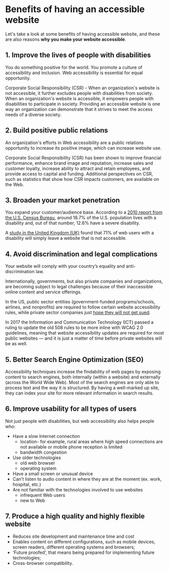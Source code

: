 # Benefits of having an accessible website

Let's take a look at some benefits of having accessible website, and these are also reasons **why you make your website accessible**.

## 1. Improve the lives of people with disabilities

You do something positive for the world. You promote a culture of accessibility and inclusion. Web accessibility is essential for equal opportunity.

Corporate Social Responsibility \(CSR\) - When an organization's website is not accessible, it further excludes people with disabilities from society. When an organization's website is accessible, it empowers people with disabilities to participate in society. Providing an accessible website is one way an organization can demonstrate that it strives to meet the access needs of a diverse society.

## 2. Build positive public relations

An organization's efforts in Web accessibility are a public relations opportunity to increase its positive image, which can increase website use.

Corporate Social Responsibility \(CSR\) has been shown to improve financial performance, enhance brand image and reputation, increase sales and customer loyalty, increase ability to attract and retain employees, and provide access to capital and funding. Additional perspectives on CSR, such as statistics that show how CSR impacts customers, are available on the Web.

## 3. Broaden your market penetration

You expand your customer/audience base. According to a [2010 report from the U.S. Census Bureau](https://www.census.gov/content/dam/Census/library/publications/2012/demo/p70-131.pdf), around 18.7% of the U.S. population lives with a disability and, out of that number, 12.6% have a severe disability.

A [study in the United Kingdom \(UK\)](https://disability-smart.com/2017/01/10/is-there-really-a-business-case-for-website-accessibility/) found that 71% of web users with a disability will simply leave a website that is not accessible.

## 4. Avoid discrimination and legal complications

Your website will comply with your country’s equality and anti-discrimination law.

Internationally, governments, but also private companies and organizations, are becoming subject to legal challenges because of their inaccessible online content and service offerings.

In the US, public sector entities \(government-funded programs/schools, airlines, and nonprofits\) are required to follow certain website accessibility rules, while private sector companies just [hope they will not get sued](https://insight.cryptzone.com/accessibility/6-web-accessibility-takeaways-winn-dixie-accessibility-decision/).

In 2017 the Information and Communication Technology \(ICT\) passed a ruling to update the old 508 rules to be more inline with WCAG 2.0 guidelines, meaning that website accessibility updates are required for most public websites — and it is just a matter of time before private websites will be as well.

## 5. Better Search Engine Optimization \(SEO\)

Accessibility techniques increase the findability of web pages by exposing content to search engines, both internally \(within a website\) and externally \(across the World Wide Web\). Most of the search engines are only able to process text and the way it is structured. By having a well-marked up site, they can index your site for more relevant information in search results.

## 6. Improve usability for all types of users

Not just people with disabilities, but web accessibility also helps people who:

* Have a slow Internet connection
  * location- for example, rural areas where high speed connections are not available or mobile phone reception is limited
  * bandwidth congestion
* Use older technologies
  * old web browser
  * operating system
* Have a small screen or unusual device
* Can't listen to audio content in where they are at the moment \(ex. work, hospital, etc.\)
* Are not familiar with the technologies involved to use websites
  * infrequent Web users
  * new to Web

## 7. Produce a high quality and highly flexible website

* Reduces site development and maintenance time and cost
* Enables content on different configurations, such as mobile devices, screen readers, different operating systems and browsers;
* ‘Future proofed’, that means being prepared for implementing future technologies;
* Cross-browser compatibility.

